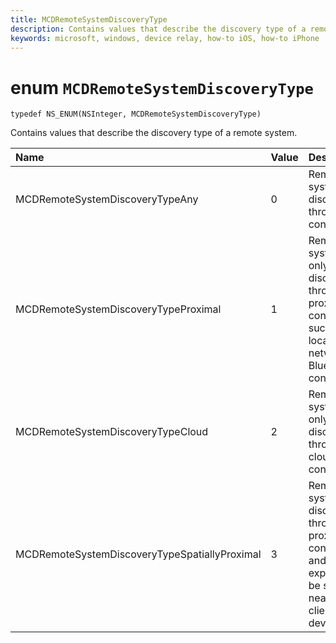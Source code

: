 ```yaml
---
title: MCDRemoteSystemDiscoveryType
description: Contains values that describe the discovery type of a remote system.
keywords: microsoft, windows, device relay, how-to iOS, how-to iPhone
---
```


# enum `MCDRemoteSystemDiscoveryType`

```
typedef NS_ENUM(NSInteger, MCDRemoteSystemDiscoveryType) 
```

Contains values that describe the discovery type of a remote system.


|Name | Value | Description |
|:-- |:-- |:-- |
|MCDRemoteSystemDiscoveryTypeAny |0| Remote systems are discoverable through any connection.|
| MCDRemoteSystemDiscoveryTypeProximal|1|Remote systems are only discoverable through a proximal connection, such as a local network or Bluetooth connection.|
| MCDRemoteSystemDiscoveryTypeCloud|2|Remote systems are only discoverable through cloud connection.|
| MCDRemoteSystemDiscoveryTypeSpatiallyProximal|3|Remote systems are discoverable through a proximal connection and are expected to be spatially near to the client device.|